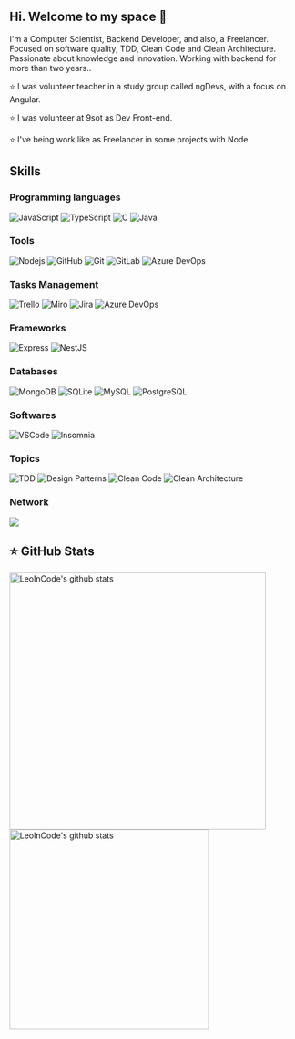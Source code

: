 ## Hi. Welcome to my space 👋
I'm a Computer Scientist, Backend Developer, and also, a Freelancer. Focused on software quality, TDD, Clean Code and Clean Architecture. Passionate about knowledge and innovation. Working with backend for more than two years..

⭐ I was volunteer teacher in a study group called ngDevs, with a focus on Angular.

⭐ I was volunteer at 9sot as Dev Front-end.

⭐ I've being work like as Freelancer in some projects with Node.

## Skills

### Programming languages
![JavaScript](https://img.shields.io/badge/JavaScript-323330?style=for-the-badge&logo=javascript&logoColor=F7DF1E)
![TypeScript](https://img.shields.io/badge/TypeScript-007ACC?style=for-the-badge&logo=typescript&logoColor=white)
![C](https://img.shields.io/badge/C-00599C?style=for-the-badge&logo=c&logoColor=white)
![Java](https://img.shields.io/badge/Java-ED8B00?style=for-the-badge&logo=java&logoColor=white)

### Tools
![Nodejs](https://img.shields.io/badge/Node.js-43853D?style=for-the-badge&logo=node.js&logoColor=white)
![GitHub](https://img.shields.io/badge/GitHub-100000?style=for-the-badge&logo=github&logoColor=white)
![Git](https://img.shields.io/badge/GIT-E44C30?style=for-the-badge&logo=git&logoColor=white)
![GitLab](https://img.shields.io/badge/GitLab-E44C30?style=for-the-badge&logo=gitlab&logoColor=white)
![Azure DevOps](https://img.shields.io/badge/Azure_DevOps-00599C?style=for-the-badge&logo=azuredevops&logoColor=white)

### Tasks Management
![Trello](https://img.shields.io/badge/Trello-0052CC?style=for-the-badge&logo=trello&logoColor=white)
![Miro](https://img.shields.io/badge/Miro-050038?style=for-the-badge&logo=Miro&logoColor=white)
![Jira](https://img.shields.io/badge/JIRA-007ACC?style=for-the-badge&logo=Jira&logoColor=white)
![Azure DevOps](https://img.shields.io/badge/Azure_DevOps-00599C?style=for-the-badge&logo=azuredevops&logoColor=white)

### Frameworks
![Express](https://img.shields.io/badge/Express.js-404D59?style=for-the-badge)
![NestJS](https://img.shields.io/badge/Nest_JS-FF0000?style=for-the-badge&logo=nestjs&logoColor=white)

### Databases
![MongoDB](https://img.shields.io/badge/MongoDB-4EA94B?style=for-the-badge&logo=mongodb&logoColor=white)
![SQLite](https://img.shields.io/badge/SQLite-07405E?style=for-the-badge&logo=sqlite&logoColor=white)
![MySQL](https://img.shields.io/badge/MySQL-00000F?style=for-the-badge&logo=mysql&logoColor=white)
![PostgreSQL](https://img.shields.io/badge/PostgreSQL-007ACC?style=for-the-badge&logo=postgresql&logoColor=white)

### Softwares
![VSCode](https://img.shields.io/badge/Visual_Studio_Code-0078D4?style=for-the-badge&logo=visual%20studio%20code&logoColor=white)
![Insomnia](https://img.shields.io/badge/Insomnia-563D7C?style=for-the-badge&logo=insomnia&logoColor=white)

### Topics
![TDD](https://img.shields.io/badge/TDD-009000?style=for-the-badge&logo=tdd&logoColor=white)
![Design Patterns](https://img.shields.io/badge/Design_Patterns-00599C?style=for-the-badge&logo=desingpatterns&logoColor=white)
![Clean Code](https://img.shields.io/badge/Clean_Code-007ACC?style=for-the-badge&logo=cleancode&logoColor=white)
![Clean Architecture](https://img.shields.io/badge/Clean_Architecture-050038?style=for-the-badge&logo=cleanarchitecture&logoColor=white)


### Network

<a href="https://www.linkedin.com/in/leonardo-mendes-s553" alt="Linkedin">
   <img src="https://img.shields.io/badge/-LinkedIn-007ACC?style=for-the-badge&logo=Linkedin&logoColor=white&link=https://www.linkedin.com/in/iuricode" /></a>
</a>


## ⭐ GitHub Stats
  <p>
    <img src="https://github-readme-stats.vercel.app/api?username=LeoInCode&show_icons=true&theme=radical" alt="LeoInCode's github stats" width="450px"/>
    <img src="https://github-readme-stats.vercel.app/api/top-langs/?username=LeoInCode&layout=compact&show_icons=true&theme=radical" alt="LeoInCode's github stats" width="350px"/>
  </p>
